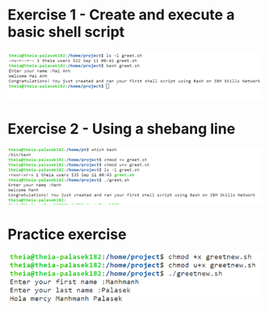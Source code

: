 # Exercise 1 - Create and execute a basic shell script
![ex1](ex1.png)
# Exercise 2 - Using a shebang line
![ex2](ex2.png)
# Practice exercise
![practice ex](practice_ex.png)